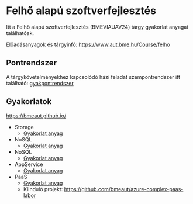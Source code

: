 # Felhő alapú szoftverfejlesztés

Itt a Felhő alapú szoftverfejlesztés (BMEVIAUAV24) tárgy gyakorlat anyagai találhatóak. 

Előadásanyagok és tárgyinfó: https://www.aut.bme.hu/Course/felho

## Pontrendszer

A tárgykövetelményekhez kapcsolódó házi feladat szempontrendszer itt található: [gyakpontrendszer](gyakpontrendszer.md)

## Gyakorlatok

https://bmeaut.github.io/

* Storage
  * [Gyakorlat anyag](Storage/storage.md)
* NoSQL
  * [Gyakorlat anyag](NoSql/nosql.md)
* NoSQL
  * [Gyakorlat anyag](NoSql/nosql.md)
* AppService
  * [Gyakorlat anyag](AppService/appservice.md)
* PaaS
  * [Gyakorlat anyag](PaaS/complex-paas.md)
  * Kiinduló projekt: https://github.com/bmeaut/azure-complex-paas-labor
